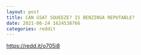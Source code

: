 ```yaml
--- 
layout: post 
title: CAN GSAT SQUEEZE? IS BENZINGA REPUTABLE? 
date: 2021-06-24 1624538766 
categories: reddit 
--- 
```

https://redd.it/o705i8